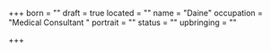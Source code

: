 +++
born = ""
draft = true
located = ""
name = "Daine"
occupation = "Medical Consultant "
portrait = ""
status = ""
upbringing = ""

+++
